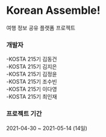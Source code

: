 # Korean Assemble!
여행 정보 공유 플랫폼 프로젝트

### 개발자
-KOSTA 215기 김동건  
-KOSTA 215기 김지은  
-KOSTA 215기 김정윤  
-KOSTA 215기 조수빈  
-KOSTA 215기 이다영  
-KOSTA 215기 최인재  

### 프로젝트 기간
2021-04-30 ~ 2021-05-14 (14일)
